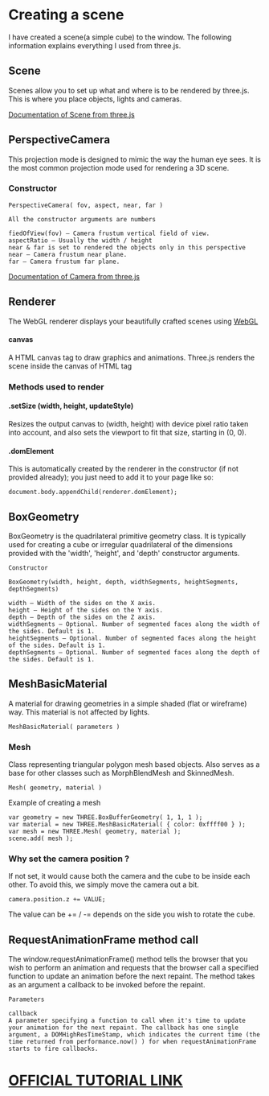 # Creating a scene

I have created a scene(a simple cube) to the window. The following information explains everything I used from three.js.

## Scene

Scenes allow you to set up what and where is to be rendered by three.js. This is where you place objects, lights and cameras.

[Documentation of Scene from three.js](https://threejs.org/docs/#api/scenes/Scene)

## PerspectiveCamera

This projection mode is designed to mimic the way the human eye sees. It is the most common projection mode used for rendering a 3D scene.

### Constructor

```
PerspectiveCamera( fov, aspect, near, far )

All the constructor arguments are numbers

fiedOfView(fov) — Camera frustum vertical field of view.
aspectRatio — Usually the width / height
near & far is set to rendered the objects only in this perspective
near — Camera frustum near plane.
far — Camera frustum far plane.

```
[Documentation of Camera from three.js](https://threejs.org/docs/#api/cameras/PerspectiveCamera)

## Renderer

The WebGL renderer displays your beautifully crafted scenes using [WebGL](https://en.wikipedia.org/wiki/WebGL)

#### canvas

A HTML canvas tag to draw graphics and animations. Three.js renders the scene inside the canvas of HTML tag

### Methods used to render

#### .setSize (width, height, updateStyle)

Resizes the output canvas to (width, height) with device pixel ratio taken into account, and also sets the viewport to fit that size, starting in (0, 0).

#### .domElement

This is automatically created by the renderer in the constructor (if not provided already); you just need to add it to your page like so:

```
document.body.appendChild(renderer.domElement);
```

## BoxGeometry

BoxGeometry is the quadrilateral primitive geometry class. It is typically used for creating a cube or irregular quadrilateral of the dimensions provided with the 'width', 'height', and 'depth' constructor arguments.

```
Constructor

BoxGeometry(width, height, depth, widthSegments, heightSegments, depthSegments)

width — Width of the sides on the X axis.
height — Height of the sides on the Y axis.
depth — Depth of the sides on the Z axis.
widthSegments — Optional. Number of segmented faces along the width of the sides. Default is 1.
heightSegments — Optional. Number of segmented faces along the height of the sides. Default is 1.
depthSegments — Optional. Number of segmented faces along the depth of the sides. Default is 1.
```

## MeshBasicMaterial

A material for drawing geometries in a simple shaded (flat or wireframe) way. This material is not affected by lights.

```
MeshBasicMaterial( parameters )
```
### Mesh

Class representing triangular polygon mesh based objects. Also serves as a base for other classes such as MorphBlendMesh and SkinnedMesh.

```
Mesh( geometry, material )
```

Example of creating a mesh

```
var geometry = new THREE.BoxBufferGeometry( 1, 1, 1 );
var material = new THREE.MeshBasicMaterial( { color: 0xffff00 } );
var mesh = new THREE.Mesh( geometry, material );
scene.add( mesh );
```

### Why set the camera position ?

If not set, it would cause both the camera and the cube to be inside each other. To avoid this, we simply move the camera out a bit.

```
camera.position.z += VALUE;
```

The value can be += / -= depends on the side you wish to rotate the cube.

## RequestAnimationFrame method call

The window.requestAnimationFrame() method tells the browser that you wish to perform an animation and requests that the browser call a specified function to update an animation before the next repaint. The method takes as an argument a callback to be invoked before the repaint.

```
Parameters

callback
A parameter specifying a function to call when it's time to update your animation for the next repaint. The callback has one single argument, a DOMHighResTimeStamp, which indicates the current time (the time returned from performance.now() ) for when requestAnimationFrame starts to fire callbacks.
```

# [OFFICIAL TUTORIAL LINK](https://threejs.org/docs/index.html#manual/introduction/Creating-a-scene)